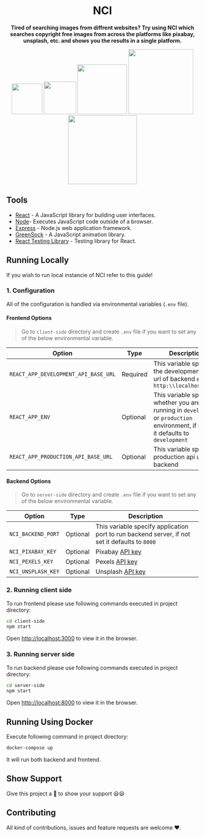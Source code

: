 <div align="center">
    <h1>NCI</h1>
    <p>
         <b>Tired of searching images from diffrent websites? Try using NCI which searches copyright free images from across the platforms like pixabay, unsplash, etc. and shows you the results in a single platform.</b>
    </p>
      <img src="https://img.shields.io/github/license/msk4862/Copyright-free-image-search?style=flat-square" width="80">
      <img src="https://img.shields.io/github/v/release/msk4862/Copyright-free-image-search?style=flat-square" width="85">
      <img src="https://forthebadge.com/images/badges/made-with-javascript.svg" width="130">
      <img src="https://forthebadge.com/images/badges/powered-by-responsibility.svg" width="170">
      </br>
      <img src="https://forthebadge.com/images/badges/built-with-love.svg" width="180">
</div>

## Tools

- [React](https://reactjs.org/) - A JavaScript library for building user interfaces. 
- [Node](https://nodejs.org/en/)- Executes JavaScript code outside of a browser.
- [Express](https://expressjs.com/) - Node.js web application framework.
- [GreenSock](https://greensock.com/) - A JavaScript animation library.
- [React Testing Library](https://github.com/testing-library/react-testing-library) - Testing library for React.

## Running Locally
If you wish to run local instancie of NCI refer to this guide!

### 1. Configuration
All of the configuration is handled via environmental variables (`.env` file).

#### Frontend Options
> Go to `client-side` directory and create `.env` file if you want to set any of the below environmental variable.

| Option | Type | Description |
| - | - | - |
| `REACT_APP_DEVELOPMENT_API_BASE_URL` | Required | This variable specifies the development api url of backend `e.g. http:\\localhost:8000` |
| `REACT_APP_ENV` | Optional | This variable specifies whether you are running in `development` or `production` environment, if not set it defaults to `development` |
| `REACT_APP_PRODUCTION_API_BASE_URL` | Optional | This variable specifies production api url of backend |


#### Backend Options
> Go to `server-side` directory and create `.env` file if you want to set any of the below environmental variable.

| Option | Type | Description |
| - | - | - |
| `NCI_BACKEND_PORT` | Optional | This variable specify application port to run backend server, if not set it defaults to `8000` |
| `NCI_PIXABAY_KEY` | Optional | Pixabay [API key](https://pixabay.com/api/docs/) |
| `NCI_PEXELS_KEY` | Optional | Pexels [API key](https://www.pexels.com/api/new/) |
| `NCI_UNSPLASH_KEY` | Optional | Unsplash [API key](https://unsplash.com/oauth/applications) |


### 2. Running client side
To run frontend please use following commands executed in project directory:
```sh
cd client-side
npm start
```
Open [http://localhost:3000](http://localhost:3000) to view it in the browser.


### 3. Running server side
To run backend please use following commands executed in project directory:
```sh
cd server-side
npm start
```
Open [http://localhost:8000](http://localhost:8000) to view it in the browser.


## Running Using Docker 
Execute following command in project directory: 
```sh
docker-compose up
```
It will run both backend and frontend. 


## Show Support
Give this project a 🌟 to show your support 😃😃 

## Contributing
All kind of contributions, issues and feature requests are welcome ❤️.